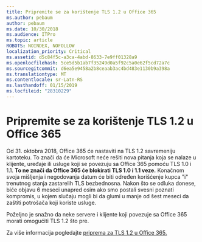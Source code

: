 ```yaml
---
title: Pripremite se za korištenje TLS 1.2 u Office 365
ms.author: pebaum
author: pebaum
ms.date: 10/30/2018
ms.audience: ITPro
ms.topic: article
ROBOTS: NOINDEX, NOFOLLOW
localization_priority: Critical
ms.assetid: d5c84f5c-a3ca-4abd-8633-7e9ff01328a9
ms.openlocfilehash: 5ce5d5b1ab7f35249d0a5f92c5a0e62f5cd72a7c
ms.sourcegitcommit: d6ea5e9458a2b8ceaab3ac4bd483e1130b9a398a
ms.translationtype: MT
ms.contentlocale: sr-Latn-RS
ms.lasthandoff: 01/15/2019
ms.locfileid: "28310229"
---
```

# <a name="prepare-for-use-of-tls-12-in-office-365"></a>Pripremite se za korištenje TLS 1.2 u Office 365

Od 31. oktobra 2018, Office 365 će nastaviti na TLS 1.2 savremeniju kartoteku. To znači da će Microsoft neće rešiti nova pitanja koja se nalaze u klijente, uređaje ili usluge koji se povezuju sa Office 365 pomoću TLS 1.0 i 1.1. **To ne znači da Office 365 će blokirati TLS 1.0 i 1.1 veze.** Konačnom svoja mišljenja i negodovanja datum će biti određen korišćenje kupca "i" trenutnog stanja zastarelih TLS bezbednosna. Nakon što se odluka donese, biće objavu 6 meseci unapred osim ako smo postali svesni poznati kompromis, u kojem slučaju mogli bi da glumi u manje od šest meseci da zaštiti potrošača koji koriste usluge. 
  
Poželjno je snažno da neke servere i klijente koji povezuje sa Office 365 morati omogućiti TLS 1.2 što pre.
  
Za više informacija pogledajte [priprema za TLS 1.2 u Office 365.](https://support.microsoft.com/help/4057306/preparing-for-tls-1-2-in-office-365)
  

